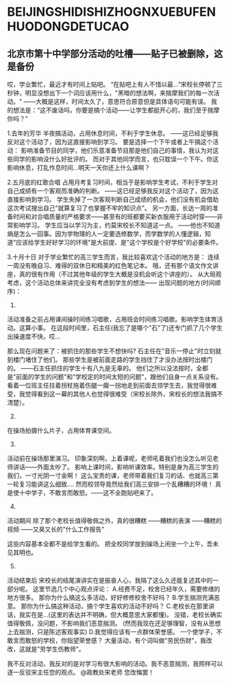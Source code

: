 # BEIJINGSHIDISHIZHOGNXUEBUFENHUODONGDETUCAO
北京市第十中学部分活动的吐槽——贴子已被删除，这是备份
-----------------------------------------------------
哎，学业繁忙，最近才有时间上贴吧。
“在贴吧上有人不惜以最...”宋校长停顿了三秒钟，明显没想出下一个词应该用什么，"黑暗的想法啊，来揣摩我们的每一次活动。"
——大概是这样，时间太久了，意思符合原意但是具体语句可能有误。
我的想法是：“这不废话吗，你要是搞个活动——让学生都挺开心的，我们至于揣摩你吗？”




1.去年的芳华
半夜搞活动，占用休息时间，不利于学生休息。
——这已经足够我反对这个活动了，因为这直接影响到学习。
要是选择一个下午或者上午搞这个活动：
影响准备节目的同学，他们乐意准备节目那是他们自己的事情，我认为对这些同学的影响没什么好批评的。
而对于其他同学而言，也只耽误一个下午。你这影响休息，打乱作息时间...明天一天你还上什么课啊？




2.五月底的红歌合唱
占用月考复习时间，相当于是影响学生考试，不利于学生对自己成绩有一个客观而准确的判断。
——这已经足够我反对这个活动了，因为这直接影响到学习。
学生失掉了一次客观判断自己成绩的机会，他们没有机会借助这次考试搜出自己"就算复习了也掌握不牢的知识点"。
另一方面，长达一周的准备时间和对合唱质量的严格要求——甚至有的班都要买新衣服用于活动时穿——非常影响学习。
学生应当以学习为主，约莫宋校长不知道这一点。
——他也不知道熵是怎么一回事。因为学物理的人一定要选修数学，而学数学的人懂逻辑，知道"应该给学生好好学习的环境"是大前提、是"这个学校是个好学校"的必要条件。




3.十月十日
对于学业繁忙的高三学生而言，我比较喜欢这个活动的地方是：
连续一周没有晚自习、难得的双休日和精美的红色笔记本。
哦，还有那个语文作文讲座，真的很有作用（不过其他年级的学生大概是没机会听这个讲座的）。
从大局观考虑，这个活动总体来讲完全没有考虑到学生的想法——
出现问题的地方(时间顺序)：




1.
活动准备之前占用课间操时间练习唱歌，占用班会时间练习唱歌。影响学生体育活动。这算小事。
在这段时间里，石主任(我忘了是哪个"石"了)还专门抓了几个学生出操速度不快。哎...




那么现在问题来了：被抓住的那些学生不想快吗?
石主任在"音乐一停止"时立刻就到楼门堵住了他们。
那些学生是被前面走路的学生挡住了才没办法按时出楼门的。
——石主任抓住的学生十有八九是无辜的。
他们之所以没法按时，全都是"前面的学生的问题"和"学校定的时间太短的问题"，跟他们自身一点关系没有。
看着一位班主任拄着拐杖拖着伤腿一瘸一拐地走到前面去领学生去，我觉得很难受，我觉得看到这一幕的其他人也觉得很难受（宋校长除外，宋校长的想法我搞不清楚）。




2.
在操场拍摄什么片子，占用体育课空间。




3.
活动前在操场那里演习。
印象深刻啊，上着课呢，老师吼着我们也没怎么听见老师讲话——外面太吵了。
影响上课时间，影响听课效率。特别是身为高三学生的我们，一寸光阴一寸金啊！
这么宝贵的课，老师带着我们复习的话、也就高三第一轮复习能讲这么细致....
然而校领导竟然给我们高三安排一个乱糟糟的环境！
真是使十中学子，不敢言而敢怒。——这不全跑贴吧来了。




4.
活动期间
除了那个老校长值得敬佩之外，真的很糟糕
——糟糕的表演
——糟糕的视频
——又臭又长的"什么工作报告"




这些内容基本全都不是给学生看的。
把全校同学放到操场上闲坐一个上午，吾未见其明也。




5.
活动结束后
宋校长的结尾演讲实在是振奋人心，我隔了这么久还能复述其中的一部分呢。
这里节选几个中心观点评论：
A.经费不足，校舍已经年久，需要修缮的地方很多。
那你为什么搞这么多活动，好好修修校舍不好吗？
B.学生揣测充满恶意。
那你为什么搞这种活动，搞个学生喜欢的活动不好吗？
C.老校长在那里讲话，我实在是...(这里的表达并不明确，但大概意思大家都懂)。
没错，老校长确实值得敬佩，没问题，不影响我们恶意揣测。
(然而我现在还足够理智，没有从思想上去揣测，只是陈述客观事实)
D.我觉得应该有一点群体荣誉感。
一个使学子，不敢言而敢怒的学校，你指望荣誉感？
大量活动，有个词叫做"劳民伤财"，我改改，这就是"劳学生伤教师"。








我不反对活动，我反对的是对学习有很大影响的活动。我不恶意揣测，我照样可以逐一反驳宋主任您的观点。
@政教处宋老师 您改悔罢！
